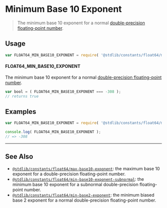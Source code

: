 <!--

@license Apache-2.0

Copyright (c) 2018 The Stdlib Authors.

Licensed under the Apache License, Version 2.0 (the "License");
you may not use this file except in compliance with the License.
You may obtain a copy of the License at

   http://www.apache.org/licenses/LICENSE-2.0

Unless required by applicable law or agreed to in writing, software
distributed under the License is distributed on an "AS IS" BASIS,
WITHOUT WARRANTIES OR CONDITIONS OF ANY KIND, either express or implied.
See the License for the specific language governing permissions and
limitations under the License.

-->

# Minimum Base 10 Exponent

> The minimum base 10 exponent for a normal [double-precision floating-point number][ieee754].

<section class="usage">

## Usage

<!-- eslint-disable id-length -->

```javascript
var FLOAT64_MIN_BASE10_EXPONENT = require( '@stdlib/constants/float64/min-base10-exponent' );
```

#### FLOAT64_MIN_BASE10_EXPONENT

The minimum base 10 exponent for a normal [double-precision floating-point number][ieee754].

<!-- eslint-disable id-length -->

```javascript
var bool = ( FLOAT64_MIN_BASE10_EXPONENT === -308 );
// returns true
```

</section>

<!-- /.usage -->

<section class="examples">

## Examples

<!-- TODO: better example -->

<!-- eslint no-undef: "error" -->

<!-- eslint-disable id-length -->

```javascript
var FLOAT64_MIN_BASE10_EXPONENT = require( '@stdlib/constants/float64/min-base10-exponent' );

console.log( FLOAT64_MIN_BASE10_EXPONENT );
// => -308
```

</section>

<!-- /.examples -->

<!-- Section for related `stdlib` packages. Do not manually edit this section, as it is automatically populated. -->

<section class="related">

* * *

## See Also

-   [`@stdlib/constants/float64/max-base10-exponent`][@stdlib/constants/float64/max-base10-exponent]: the maximum base 10 exponent for a double-precision floating-point number.
-   [`@stdlib/constants/float64/min-base10-exponent-subnormal`][@stdlib/constants/float64/min-base10-exponent-subnormal]: the minimum base 10 exponent for a subnormal double-precision floating-point number.
-   [`@stdlib/constants/float64/min-base2-exponent`][@stdlib/constants/float64/min-base2-exponent]: the minimum biased base 2 exponent for a normal double-precision floating-point number.

</section>

<!-- /.related -->

<!-- Section for all links. Make sure to keep an empty line after the `section` element and another before the `/section` close. -->

<section class="links">

[ieee754]: https://en.wikipedia.org/wiki/IEEE_754-1985

<!-- <related-links> -->

[@stdlib/constants/float64/max-base10-exponent]: https://github.com/stdlib-js/stdlib/tree/develop/lib/node_modules/%40stdlib/constants/float64/max-base10-exponent

[@stdlib/constants/float64/min-base10-exponent-subnormal]: https://github.com/stdlib-js/stdlib/tree/develop/lib/node_modules/%40stdlib/constants/float64/min-base10-exponent-subnormal

[@stdlib/constants/float64/min-base2-exponent]: https://github.com/stdlib-js/stdlib/tree/develop/lib/node_modules/%40stdlib/constants/float64/min-base2-exponent

<!-- </related-links> -->

</section>

<!-- /.links -->
